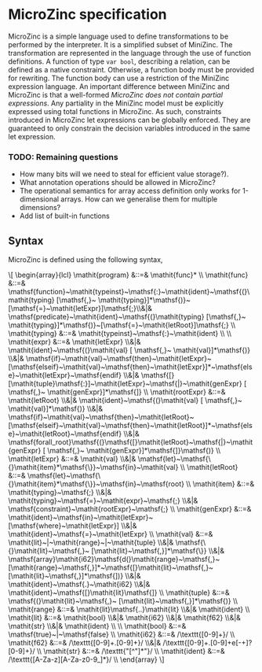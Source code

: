 # MicroZinc specification

MicroZinc is a simple language used to define transformations to be performed
by the interpreter. It is a simplified subset of MiniZinc. The transformation
are represented in the language through the use of function definitions. A
function of type `var bool`, describing a relation, can be defined as a
native constraint. Otherwise, a function body must be provided for
rewriting. The function body can use a restriction of the MiniZinc expression
language. An important difference between MiniZinc and MicroZinc is that a
well-formed *MicroZinc does not contain partial expressions*. Any partiality in
the MiniZinc model must be explicitly expressed using total functions in
MicroZinc. As such, constraints introduced in MicroZinc let expressions can
be globally enforced. They are guaranteed to only constrain the decision
variables introduced in the same let expression.

### TODO: Remaining questions

- How many bits will we need to steal for efficient value storage?).
- What annotation operations should be allowed in MicroZinc?
- The operational semantics for array access definition only works for 1-dimensional arrays. How can we generalise them for multiple dimensions?
- Add list of built-in functions

## Syntax

MicroZinc is defined using the following syntax,

\\[
\begin{array}{lcl}
	\mathit{program} &::=&
		\mathit{func}\* \\\\
	\mathit{func} &::=&
		\mathsf{function}~\mathit{typeinst}~\mathsf{:}~\mathit{ident}~\mathsf{(}\mathit{typing} [\mathsf{,}~ \mathit{typing}]\*\mathsf{)}~[\mathsf{=}~\mathit{letExpr}]\mathsf{;}\\\\&|&
		\mathsf{predicate}~\mathit{ident}~\mathsf{(}\mathit{typing} [\mathsf{,}~ \mathit{typing}]\*\mathsf{)}~[\mathsf{=}~\mathit{letRoot}]\mathsf{;} \\\\
	\mathit{typing} &::=&
		\mathit{typeinst}~\mathsf{:}~\mathit{ident} \\\\
	\\\\
	\mathit{expr} &::=&
		\mathit{letExpr} \\\\&|&
		\mathit{ident}~\mathsf{(}\mathit{val} [ \mathsf{,}~ \mathit{val}]\*\mathsf{)} \\\\&|&
		\mathsf{if}~\mathit{val}~\mathsf{then}~\mathit{letExpr}~[\mathsf{elseif}~\mathit{val}~\mathsf{then}~\mathit{letExpr}]\*~\mathsf{else}~\mathit{letExpr}~\mathsf{endif} \\\\&|&
		\mathsf{[}[\mathit{tuple}\mathsf{:}]~\mathit{letExpr}~\mathsf{|}~\mathit{genExpr} [ \mathsf{,}~ \mathit{genExpr}]\*\mathsf{]} \\\\
	\mathit{rootExpr} &::=&
		\mathit{letRoot} \\\\&|&
		\mathit{ident}~\mathsf{(}\mathit{val} [ \mathsf{,}~ \mathit{val}]\*\mathsf{)} \\\\&|&
		\mathsf{if}~\mathit{val}~\mathsf{then}~\mathit{letRoot}~[\mathsf{elseif}~\mathit{val}~\mathsf{then}~\mathit{letRoot}]\*~\mathsf{else}~\mathit{letRoot}~\mathsf{endif} \\\\&|&
		\mathsf{forall_root}\mathsf{(}\mathsf{[}\mathit{letRoot}~\mathsf{|}~\mathit{genExpr} [ \mathsf{,}~ \mathit{genExpr}]\*\mathsf{]}\mathsf{)} \\\\
	\mathit{letExpr} &::=&
		\mathit{val} \\\\&|&
		\mathsf{let}~\mathsf{\\\{}\mathit{item}\*\mathsf{\\\}}~\mathsf{in}~\mathit{val} \\\\
	\mathit{letRoot} &::=&
		\mathsf{let}~\mathsf{\\\{}\mathit{item}\*\mathsf{\\\}}~\mathsf{in}~\mathsf{root} \\\\
	\mathit{item} &::=&
		\mathit{typing}~\mathsf{;} \\\\&|&
		\mathit{typing}~\mathsf{=}~\mathit{expr}~\mathsf{;} \\\\&|&
		\mathsf{constraint}~\mathit{rootExpr}~\mathsf{;} \\\\
	\mathit{genExpr} &::=&
		\mathit{ident}~\mathsf{in}~\mathit{letExpr}~[\mathsf{where}~\mathit{letExpr}] \\\\&|&
		\mathit{ident}~\mathsf{=}~\mathit{letExpr} \\\\
	\mathit{val} &::=&
		\mathit{lit}~|~\mathit{range}~|~\mathit{tuple} \\\\&|&
		\mathsf{\\{}\mathit{lit}~\mathsf{,}~ [\mathit{lit}~\mathsf{,}]\*\mathsf{\\}} \\\\&|&
		\mathsf{array}\mathit{i62}\mathsf{d(}\mathit{range}~\mathsf{,}~[\mathit{range}~\mathsf{,}]\*~\mathsf{[}\mathit{lit}~\mathsf{,}~ [\mathit{lit}~\mathsf{,}]\*\mathsf{])} \\\\&|&
		\mathit{ident}~\mathsf{.}~\mathit{i62} \\\\&|&
		\mathit{ident}~\mathsf{[}\mathit{lit}\mathsf{]} \\\\
	\mathit{tuple} &::=& 
		\mathsf{(}\mathit{lit}~\mathsf{,}~ [\mathit{lit}~\mathsf{,}]\*\mathsf{)} \\\\
	\mathit{range} &::=&
		\mathit{lit}\mathsf{..}\mathit{lit} \\\\&|&
		\mathit{ident} \\\\
	\mathit{lit} &::=&
		\mathit{bool} \\\\&|&
		\mathit{i62} \\\\&|&
		\mathit{f62} \\\\&|&
		\mathit{str} \\\\&|&
		\mathit{ident} \\\\
	\\\\
	\mathit{bool} &::=&
		\mathsf{true}~|~\mathsf{false} \\\\
	\mathit{i62} &::=&
		/\texttt{[0-9]+}/ \\\\
	\mathit{f62} &::=&
		/\texttt{[0-9]+.[0-9]+}/ \\\\&|&
		/\texttt{[0-9]+.[0-9]+e[-+]?[0-9]+}/ \\\\
	\mathit{str} &::=&
		/\texttt{"[\^\"]\*"}/ \\\\
	\mathit{ident} &::=&
		/\texttt{[A-Za-z][A-Za-z0-9_]*}/ \\\\
\end{array}
\\]
